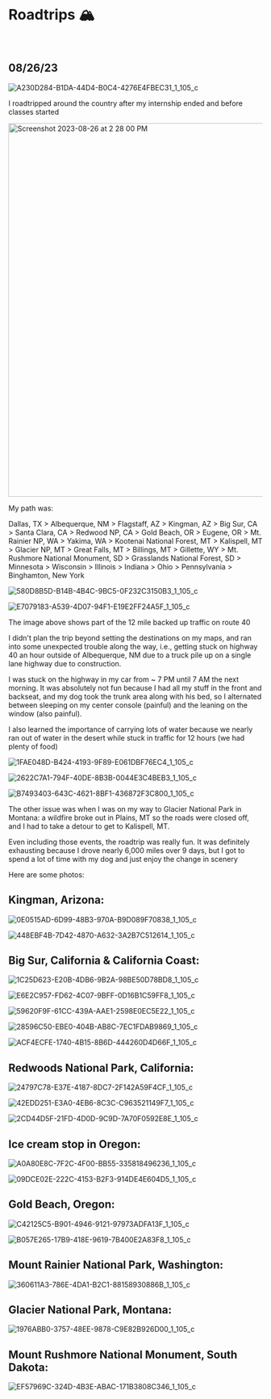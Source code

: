 # Roadtrips 🏔️

<p>&nbsp;</p>

## 08/26/23

![A230D284-B1DA-44D4-B0C4-4276E4FBEC31_1_105_c](https://github.com/venkat-ranganathan/projects/assets/96662693/e074d1f1-dcd4-4776-9d2a-564ff589d49c)

I roadtripped around the country after my internship ended and before classes started

<img width="740" alt="Screenshot 2023-08-26 at 2 28 00 PM" src="https://github.com/venkat-ranganathan/projects/assets/96662693/0e5fb035-7664-433e-bc67-5319222be970">

My path was: 

Dallas, TX > Albequerque, NM > Flagstaff, AZ > Kingman, AZ > Big Sur, CA > Santa Clara, CA > Redwood NP, CA > Gold Beach, OR > Eugene, OR > Mt. Rainier NP, WA > Yakima, WA > Kootenai National Forest, MT > Kalispell, MT > Glacier NP, MT > Great Falls, MT > Billings, MT > Gillette, WY > Mt. Rushmore National Monument, SD > Grasslands National Forest, SD > Minnesota > Wisconsin > Illinois > Indiana > Ohio > Pennsylvania > Binghamton, New York

![580D8B5D-B14B-4B4C-9BC5-0F232C3150B3_1_105_c](https://github.com/venkat-ranganathan/projects/assets/96662693/31a7daf4-b506-4549-a7b6-cee209cccaec)

![E7079183-A539-4D07-94F1-E19E2FF24A5F_1_105_c](https://github.com/venkat-ranganathan/projects/assets/96662693/9aa633d5-fa9d-4239-9d14-8dd81ff50baf)

The image above shows part of the 12 mile backed up traffic on route 40

I didn't plan the trip beyond setting the destinations on my maps, and ran into some unexpected trouble along the way, i.e., getting stuck on highway 40 an hour outside of Albequerque, NM due to a truck pile up on a single lane highway due to construction. 

I was stuck on the highway in my car from ~ 7 PM until 7 AM the next morning. It was absolutely not fun because I had all my stuff in the front and backseat, and my dog took the trunk area along with his bed, so I alternated between sleeping on my center console (painful) and the leaning on the window (also painful).

I also learned the importance of carrying lots of water because we nearly ran out of water in the desert while stuck in traffic for 12 hours (we had plenty of food)

![1FAE048D-B424-4193-9F89-E061DBF76EC4_1_105_c](https://github.com/venkat-ranganathan/projects/assets/96662693/f1ab4731-568f-422a-9e2b-e0b3518308d3)

![2622C7A1-794F-40DE-8B3B-0044E3C4BEB3_1_105_c](https://github.com/venkat-ranganathan/projects/assets/96662693/e8657dd5-5570-479d-98cc-f9432dfeda29)

![B7493403-643C-4621-8BF1-436872F3C800_1_105_c](https://github.com/venkat-ranganathan/projects/assets/96662693/c5effd6f-dd83-41ba-b272-927de1c20b23)

The other issue was when I was on my way to Glacier National Park in Montana: a wildfire broke out in Plains, MT so the roads were closed off, and I had to take a detour to get to Kalispell, MT.

Even including those events, the roadtrip was really fun. It was definitely exhausting because I drove nearly 6,000 miles over 9 days, but I got to spend a lot of time with my dog and just enjoy the change in scenery

Here are some photos:

## Kingman, Arizona:

![0E0515AD-6D99-48B3-970A-B9D089F70838_1_105_c](https://github.com/venkat-ranganathan/projects/assets/96662693/d314063f-e4af-4088-9fb7-d09c55efaee1)

![448EBF4B-7D42-4870-A632-3A2B7C512614_1_105_c](https://github.com/venkat-ranganathan/projects/assets/96662693/84011b77-b5ee-489b-ac8a-04b93b10ddb8)

## Big Sur, California & California Coast:

![1C25D623-E20B-4DB6-9B2A-98BE50D78BD8_1_105_c](https://github.com/venkat-ranganathan/projects/assets/96662693/fcfd1a5e-c04b-4f17-b4b7-e601e728d055)

![E6E2C957-FD62-4C07-9BFF-0D16B1C59FF8_1_105_c](https://github.com/venkat-ranganathan/projects/assets/96662693/716541a2-1284-4479-95bb-c62dc6a3c5f8)

![59620F9F-61CC-439A-AAE1-2598E0EC5E22_1_105_c](https://github.com/venkat-ranganathan/projects/assets/96662693/256b4954-3b61-4d29-ad2a-b1aacb260ccc)

![28596C50-EBE0-404B-AB8C-7EC1FDAB9869_1_105_c](https://github.com/venkat-ranganathan/projects/assets/96662693/b8ffcd2c-fb48-4bb3-a156-b271ba155c5e)

![ACF4ECFE-1740-4B15-8B6D-444260D4D66F_1_105_c](https://github.com/venkat-ranganathan/projects/assets/96662693/e4a26b79-f591-477c-a160-617cf4af8fd3)

## Redwoods National Park, California:

![24797C78-E37E-4187-8DC7-2F142A59F4CF_1_105_c](https://github.com/venkat-ranganathan/projects/assets/96662693/da4f4c6b-1b7f-494d-87ac-4f7dc7463a70)

![42EDD251-E3A0-4EB6-8C3C-C963521149F7_1_105_c](https://github.com/venkat-ranganathan/projects/assets/96662693/91def8f2-4ea9-4ab3-8ff2-38455cbe9c86)

![2CD44D5F-21FD-4D0D-9C9D-7A70F0592E8E_1_105_c](https://github.com/venkat-ranganathan/projects/assets/96662693/e8e0821d-bd5b-4cda-88aa-0615531d7869)

## Ice cream stop in Oregon:

![A0A80E8C-7F2C-4F00-BB55-335818496236_1_105_c](https://github.com/venkat-ranganathan/projects/assets/96662693/d2c50972-f067-4a59-ae00-6641e6d6f82c)

![09DCE02E-222C-4153-B2F3-914DE4E604D5_1_105_c](https://github.com/venkat-ranganathan/projects/assets/96662693/26dc85eb-006f-49a8-a3a4-4ee525d78276)

## Gold Beach, Oregon:

![C42125C5-B901-4946-9121-97973ADFA13F_1_105_c](https://github.com/venkat-ranganathan/projects/assets/96662693/e3faa394-f841-4b69-8320-16aed4488e1f)

![B057E265-17B9-418E-9619-7B400E2A83F8_1_105_c](https://github.com/venkat-ranganathan/projects/assets/96662693/3e5d47ac-3a98-49cf-bf29-918932dceea6)

## Mount Rainier National Park, Washington:

![360611A3-786E-4DA1-B2C1-88158930886B_1_105_c](https://github.com/venkat-ranganathan/projects/assets/96662693/540d1341-74a8-4ea5-a78e-c513f0940008)

## Glacier National Park, Montana:

![1976ABB0-3757-48EE-9878-C9E82B926D00_1_105_c](https://github.com/venkat-ranganathan/projects/assets/96662693/0fa0203c-6ef2-455c-a584-cfb9cd1957c6)

## Mount Rushmore National Monument, South Dakota:

![EF57969C-324D-4B3E-ABAC-171B3808C346_1_105_c](https://github.com/venkat-ranganathan/projects/assets/96662693/0c5d2363-fbed-4be6-b72f-1e97d189b3df)
